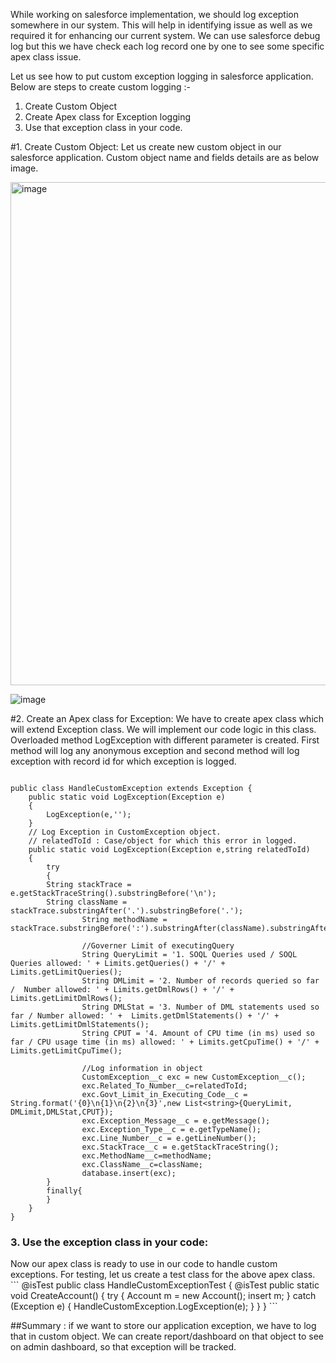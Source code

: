 <html>
<p>While working on salesforce implementation, we should log exception somewhere in our system. This will help in identifying issue as well as we required it for enhancing our current system.
We can use salesforce debug log but this we have check each log record one by one to see some specific apex class issue.</p>

Let us see how to put custom exception logging in salesforce application. Below are steps to create custom logging :-
1. Create Custom Object
2. Create Apex class for Exception logging
3. Use that exception class in your code.

#1. Create Custom Object:
Let us create new custom object in our salesforce application. Custom object name and fields details are as below image.

<img width="805" alt="image" src="https://github.com/SidSays/Share/assets/25760138/7a45c69a-65c4-49d1-8154-64bc697e2a57">

![image](https://github.com/SidSays/Share/assets/25760138/3c13067c-ec29-4e46-95a9-d43a9b647974)


#2. Create an Apex class for Exception:
We have to create apex class which will extend Exception class. We will implement our code logic in this class.
Overloaded method LogException with different parameter is created. First method will log any anonymous exception and second method will log exception with record id for which exception is logged.
```

public class HandleCustomException extends Exception {
    public static void LogException(Exception e)
    {
        LogException(e,'');
    }
    // Log Exception in CustomException object. 
    // relatedToId : Case/object for which this error in logged.
    public static void LogException(Exception e,string relatedToId)
    {
        try
        {
		String stackTrace = e.getStackTraceString().substringBefore('\n');
		String className = stackTrace.substringAfter('.').substringBefore('.');	
            	String methodName = stackTrace.substringBefore(':').substringAfter(className).substringAfter('.');
                
            	//Governer Limit of executingQuery 
                String QueryLimit = '1. SOQL Queries used / SOQL Queries allowed: ' + Limits.getQueries() + '/' + Limits.getLimitQueries();
                String DMLimit = '2. Number of records queried so far /  Number allowed: ' + Limits.getDmlRows() + '/' + Limits.getLimitDmlRows();
                String DMLStat = '3. Number of DML statements used so far / Number allowed: ' +  Limits.getDmlStatements() + '/' + Limits.getLimitDmlStatements();   
                String CPUT = '4. Amount of CPU time (in ms) used so far / CPU usage time (in ms) allowed: ' + Limits.getCpuTime() + '/' + Limits.getLimitCpuTime();
              
            	//Log information in object
                CustomException__c exc = new CustomException__c();
            	exc.Related_To_Number__c=relatedToId;
                exc.Govt_Limit_in_Executing_Code__c = String.format('{0}\n{1}\n{2}\n{3}',new List<string>{QueryLimit, DMLimit,DMLStat,CPUT});
                exc.Exception_Message__c = e.getMessage();
                exc.Exception_Type__c = e.getTypeName();
                exc.Line_Number__c = e.getLineNumber();
                exc.StackTrace__c = e.getStackTraceString();
                exc.MethodName__c=methodName;
                exc.ClassName__c=className;
                database.insert(exc);            
        } 
        finally{
        }            
    } 
}
```

<h3> 3. Use the exception class in your code: </h3>
Now our apex class is ready to use in our code to handle custom exceptions. For testing, let us create a test class for the above apex class.
```
@isTest
public class HandleCustomExceptionTest {
    @isTest
    public static void CreateAccount() {
        try {
            Account m = new Account();
            insert m;
        } catch (Exception e) {
            HandleCustomException.LogException(e);
        }    
    } 
}
```

##Summary :
if we want to store our application exception, we have to log that in custom object. We can create report/dashboard on that object to see on admin dashboard, so that exception will be tracked.

</html>
